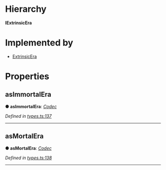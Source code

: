 

# Hierarchy

**IExtrinsicEra**

# Implemented by

* [ExtrinsicEra](../classes/_type_extrinsicera_.extrinsicera.md)

# Properties

<a id="asimmortalera"></a>

##  asImmortalEra

**● asImmortalEra**: *[Codec](_types_.codec.md)*

*Defined in [types.ts:137](https://github.com/polkadot-js/api/blob/6771f99/packages/types/src/types.ts#L137)*

___
<a id="asmortalera"></a>

##  asMortalEra

**● asMortalEra**: *[Codec](_types_.codec.md)*

*Defined in [types.ts:138](https://github.com/polkadot-js/api/blob/6771f99/packages/types/src/types.ts#L138)*

___


